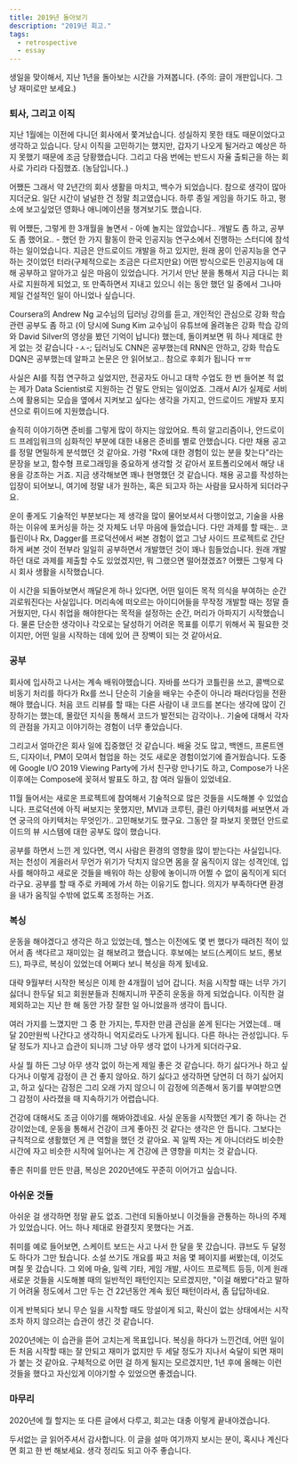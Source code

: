 ```yaml
---
title: 2019년 돌아보기
description: "2019년 회고."
tags:
  - retrospective
  - essay
---
```


생일을 맞이해서, 지난 1년을 돌아보는 시간을 가져봅니다. (주의: 글이 개판입니다. 그냥 재미로만 보세요.)

### 퇴사, 그리고 이직

지난 1월에는 이전에 다니던 회사에서 쫓겨났습니다. 성실하지 못한 태도 때문이었다고 생각하고 있습니다. 당시 이직을 고민하기는 했지만, 갑자기 나오게 될거라고 예상은 하지 못했기 때문에 조금 당황했습니다. 그리고 다음 번에는 반드시 자율 출퇴근을 하는 회사로 가리라 다짐했죠. (농담입니다..)

어쨌든 그래서 약 2년간의 회사 생활을 마치고, 백수가 되었습니다. 참으로 생각이 많아지더군요. 일단 시간이 널널한 건 정말 최고였습니다. 하루 종일 게임을 하기도 하고, 평소에 보고싶었던 영화나 애니메이션을 챙겨보기도 했습니다.

뭐 어쨌든, 그렇게 한 3개월을 놀면서 - 아예 놀지는 않았습니다.. 개발도 좀 하고, 공부도 좀 했어요.. - 했던 한 가지 활동이 한국 인공지능 연구소에서 진행하는 스터디에 참석하는 일이었습니다. 지금은 안드로이드 개발을 하고 있지만, 원래 꿈이 인공지능을 연구하는 것이었던 터라(구체적으로는 조금은 다르지만요) 어떤 방식으로든 인공지능에 대해 공부하고 알아가고 싶은 마음이 있었습니다. 거기서 만난 분을 통해서 지금 다니는 회사로 지원하게 되었고, 또 만족하면서 지내고 있으니 쉬는 동안 했던 일 중에서 그나마 제일 건설적인 일이 아니었나 싶습니다.

Coursera의 Andrew Ng 교수님의 딥러닝 강의를 듣고, 개인적인 관심으로 강화 학습 관련 공부도 좀 하고 (이 당시에 Sung Kim 교수님이 유튜브에 올려놓은 강화 학습 강의와 David Silver의 영상을 봤던 기억이 납니다) 했는데, 돌이켜보면 뭐 하나 제대로 한 게 없는 것 같습니다 -ㅅ-; 딥러닝도 CNN은 공부했는데 RNN은 안하고, 강화 학습도 DQN은 공부했는데 알파고 논문은 안 읽어보고.. 참으로 후회가 됩니다 ㅠㅠ

사실은 AI를 직접 연구하고 싶었지만, 전공자도 아니고 대학 수업도 한 번 들어본 적 없는 제가 Data Scientist로 지원하는 건 말도 안되는 일이었죠. 그래서 AI가 실제로 서비스에 활용되는 모습을 옆에서 지켜보고 싶다는 생각을 가지고, 안드로이드 개발자 포지션으로 뤼이드에 지원했습니다.

솔직히 이야기하면 준비를 그렇게 많이 하지는 않았어요. 특히 알고리즘이나, 안드로이드 프레임워크의 심화적인 부분에 대한 내용은 준비를 별로 안했습니다. 다만 채용 공고를 정말 면밀하게 분석했던 것 같아요. 가령 "Rx에 대한 경험이 있는 분을 찾는다"라는 문장을 보고, 함수형 프로그래밍을 중요하게 생각할 것 같아서 포트폴리오에서 해당 내용을 강조하는 거죠. 지금 생각해보면 꽤나 현명했던 것 같습니다. 채용 공고를 작성하는 입장이 되어보니, 여기에 정말 내가 원하는, 혹은 되고자 하는 사람을 묘사하게 되더라구요.

운이 좋게도 기술적인 부분보다는 제 생각을 많이 물어보셔서 다행이었고, 기술을 사용하는 이유에 포커싱을 하는 것 자체도 너무 마음에 들었습니다. 다만 과제를 할 때는.. 코틀린이나 Rx, Dagger를 프로덕션에서 써본 경험이 없고 그냥 사이드 프로젝트로 간단하게 써본 것이 전부라 일일히 공부하면서 개발했던 것이 꽤나 힘들었습니다. 원래 개발하던 대로 과제를 제출할 수도 있었겠지만, 뭐 그랬으면 떨어졌겠죠? 어쨌든 그렇게 다시 회사 생활을 시작했습니다.

이 시간을 되돌아보면서 깨달은게 하나 있다면, 어떤 일이든 목적 의식을 부여하는 순간 괴로워진다는 사실입니다. 머리속에 떠오르는 아이디어들을 무작정 개발할 때는 정말 즐거웠지만, 다시 취업을 해야한다는 목적을 설정하는 순간, 머리가 아파지기 시작했습니다. 물론 단순한 생각이나 각오로는 달성하기 어려운 목표를 이루기 위해서 꼭 필요한 것이지만, 어떤 일을 시작하는 데에 있어 큰 장벽이 되는 것 같아서요.

### 공부

회사에 입사하고 나서는 계속 배워야했습니다. 자바를 쓰다가 코틀린을 쓰고, 콜백으로 비동기 처리를 하다가 Rx를 쓰니 단순히 기술을 배우는 수준이 아니라 패러다임을 전환해야 했습니다. 처음 코드 리뷰를 할 때는 다른 사람이 내 코드를 본다는 생각에 많이 긴장하기는 했는데, 몰랐던 지식을 통해서 코드가 발전되는 감각이나.. 기술에 대해서 각자의 관점을 가지고 이야기하는 경험이 너무 좋았습니다.

그리고서 얼마간은 회사 일에 집중했던 것 같습니다. 배울 것도 많고, 백엔드, 프론트엔드, 디자이너, PM이 모여서 협업을 하는 것도 새로운 경험이었기에 즐거웠습니다. 도중에 Google I/O 2019 Viewing Party에 가서 친구랑 만나기도 하고, Compose가 나온 이후에는 Compose에 꽂혀서 발표도 하고, 참 여러 일들이 있었네요.

11월 들어서는 새로운 프로젝트에 참여해서 기술적으로 많은 것들을 시도해볼 수 있었습니다. 프로덕션에 아직 써보지는 못했지만, MVI과 코루틴, 클린 아키텍처를 써보면서 과연 궁극의 아키텍처는 무엇인가.. 고민해보기도 했구요. 그동안 잘 파보지 못했던 안드로이드의 뷰 시스템에 대한 공부도 많이 했습니다.

공부를 하면서 느낀 게 있다면, 역시 사람은 환경의 영향을 많이 받는다는 사실입니다. 저는 천성이 게을러서 무언가 위기가 닥치지 않으면 몸을 잘 움직이지 않는 성격인데, 입사를 해야하고 새로운 것들을 배워야 하는 상황에 놓이니까 어쩔 수 없이 움직이게 되더라구요. 공부를 할 때 주로 카페에 가서 하는 이유기도 합니다. 의지가 부족하다면 환경을 내가 움직일 수밖에 없도록 조정하는 거죠.

### 복싱

운동을 해야겠다고 생각은 하고 있었는데, 헬스는 이전에도 몇 번 했다가 때려친 적이 있어서 좀 색다르고 재미있는 걸 해보려고 했습니다. 후보에는 보드(스케이드 보드, 롱보드), 파쿠르, 복싱이 있었는데 어쩌다 보니 복싱을 하게 됬네요.

대략 9월부터 시작한 복싱은 이제 한 4개월이 넘어 갑니다. 처음 시작할 때는 너무 가기 싫더니 한두달 되고 회원분들과 친해지니까 꾸준히 운동을 하게 되었습니다. 이직한 걸 제외하고는 지난 한 해 동안 가장 잘한 일 아니었을까 생각이 듭니다.

여러 가지를 느꼈지만 그 중 한 가지는, 투자한 만큼 관심을 쏟게 된다는 거였는데.. 매 달 20만원씩 나간다고 생각하니 억지로라도 나가게 됩니다. 다른 하나는 관성입니다. 두 달 정도가 지나고 습관이 되니까 그냥 아무 생각 없이 나가게 되더라구요.

사실 뭘 하든 그냥 아무 생각 없이 하는게 제일 좋은 것 같습니다. 하기 싫다거나 하고 싶다거나 이렇게 감정이 큰 건 좋지 않아요. 하기 싫다고 생각하면 당연히 더 하기 싫어지고, 하고 싶다는 감정은 그리 오래 가지 않으니 이 감정에 의존해서 동기를 부여받으면 그 감정이 사라졌을 때 지속하기가 어렵습니다.

건강에 대해서도 조금 이야기를 해봐야겠네요. 사실 운동을 시작했던 계기 중 하나는 건강이었는데, 운동을 통해서 건강이 크게 좋아진 것 같다는 생각은 안 듭니다. 그보다는 규칙적으로 생활했던 게 큰 역할을 했던 것 같아요. 꼭 일찍 자는 게 아니더라도 비슷한 시간에 자고 비슷한 시작에 일어나는 게 건강에 큰 영향을 미치는 것 같습니다.

좋은 취미를 만든 만큼, 복싱은 2020년에도 꾸준히 이어가고 싶습니다.

### 아쉬운 것들

아쉬운 걸 생각하면 정말 끝도 없죠. 그런데 되돌아보니 이것들을 관통하는 하나의 주제가 있었습니다. 어느 하나 제대로 완결짓지 못했다는 거죠.

취미를 예로 들어보면, 스케이트 보드는 사고 나서 한 달을 못 갔습니다. 큐브도 두 달정도 하다가 그만 뒀습니다. 소설 쓰기도 개요를 짜고 처음 몇 페이지를 써봤는데, 이것도 며칠 못 갔습니다. 그 외에 마술, 일렉 기타, 게임 개발, 사이드 프로젝트 등등, 이게 원래 새로운 것들을 시도해볼 때의 일반적인 패턴인지는 모르겠지만, "이걸 해봤다"라고 말하기 어려울 정도에서 그만 두는 건 22년동안 계속 됬던 패턴이라서, 좀 답답하네요.

이게 반복되다 보니 무슨 일을 시작할 때도 망설이게 되고, 확신이 없는 상태에서는 시작조차 하지 않으려는 습관이 생긴 것 같습니다.

2020년에는 이 습관을 뜯어 고치는게 목표입니다. 복싱을 하다가 느낀건데, 어떤 일이든 처음 시작할 때는 잘 안되고 재미가 없지만 두 세달 정도가 지나서 숙달이 되면 재미가 붙는 것 같아요. 구체적으로 어떤 걸 하게 될지는 모르겠지만, 1년 후에 올해는 이런 것들을 했다고 자신있게 이야기할 수 있었으면 좋겠습니다.

### 마무리

2020년에 뭘 할지는 또 다른 글에서 다루고, 회고는 대충 이렇게 끝내야겠습니다.

두서없는 글 읽어주셔서 감사합니다. 이 글을 설마 여기까지 보시는 분이, 혹시나 계신다면 회고 한 번 해보세요. 생각 정리도 되고 아주 좋습니다.
